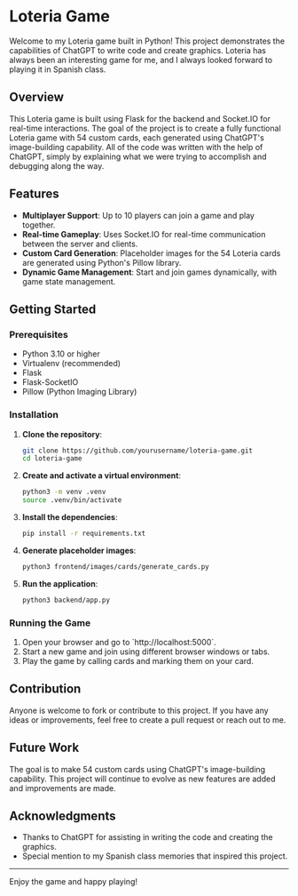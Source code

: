 
# Loteria Game

Welcome to my Loteria game built in Python! This project demonstrates the capabilities of ChatGPT to write code and create graphics. Loteria has always been an interesting game for me, and I always looked forward to playing it in Spanish class.

## Overview

This Loteria game is built using Flask for the backend and Socket.IO for real-time interactions. The goal of the project is to create a fully functional Loteria game with 54 custom cards, each generated using ChatGPT's image-building capability. All of the code was written with the help of ChatGPT, simply by explaining what we were trying to accomplish and debugging along the way.

## Features

- **Multiplayer Support**: Up to 10 players can join a game and play together.
- **Real-time Gameplay**: Uses Socket.IO for real-time communication between the server and clients.
- **Custom Card Generation**: Placeholder images for the 54 Loteria cards are generated using Python's Pillow library.
- **Dynamic Game Management**: Start and join games dynamically, with game state management.

## Getting Started

### Prerequisites

- Python 3.10 or higher
- Virtualenv (recommended)
- Flask
- Flask-SocketIO
- Pillow (Python Imaging Library)

### Installation

1. **Clone the repository**:
   ```bash
   git clone https://github.com/yourusername/loteria-game.git
   cd loteria-game
   ```

2. **Create and activate a virtual environment**:
   ```bash
   python3 -m venv .venv
   source .venv/bin/activate
   ```

3. **Install the dependencies**:
   ```bash
   pip install -r requirements.txt
   ```

4. **Generate placeholder images**:
   ```bash
   python3 frontend/images/cards/generate_cards.py
   ```

5. **Run the application**:
   ```bash
   python3 backend/app.py
   ```

### Running the Game

1. Open your browser and go to \`http://localhost:5000\`.
2. Start a new game and join using different browser windows or tabs.
3. Play the game by calling cards and marking them on your card.

## Contribution

Anyone is welcome to fork or contribute to this project. If you have any ideas or improvements, feel free to create a pull request or reach out to me.

## Future Work

The goal is to make 54 custom cards using ChatGPT's image-building capability. This project will continue to evolve as new features are added and improvements are made.

## Acknowledgments

- Thanks to ChatGPT for assisting in writing the code and creating the graphics.
- Special mention to my Spanish class memories that inspired this project.

---

Enjoy the game and happy playing!

